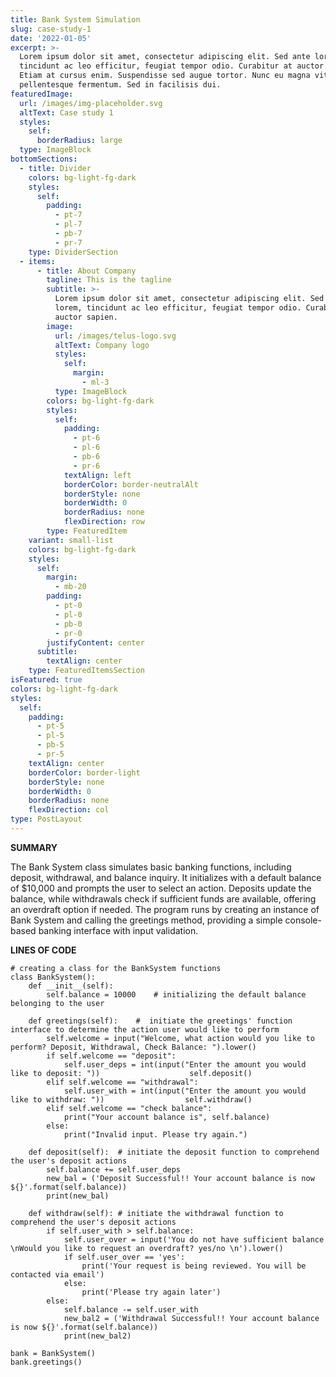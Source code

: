 ```yaml
---
title: Bank System Simulation
slug: case-study-1
date: '2022-01-05'
excerpt: >-
  Lorem ipsum dolor sit amet, consectetur adipiscing elit. Sed ante lorem,
  tincidunt ac leo efficitur, feugiat tempor odio. Curabitur at auctor sapien.
  Etiam at cursus enim. Suspendisse sed augue tortor. Nunc eu magna vitae lorem
  pellentesque fermentum. Sed in facilisis dui.
featuredImage:
  url: /images/img-placeholder.svg
  altText: Case study 1
  styles:
    self:
      borderRadius: large
  type: ImageBlock
bottomSections:
  - title: Divider
    colors: bg-light-fg-dark
    styles:
      self:
        padding:
          - pt-7
          - pl-7
          - pb-7
          - pr-7
    type: DividerSection
  - items:
      - title: About Company
        tagline: This is the tagline
        subtitle: >-
          Lorem ipsum dolor sit amet, consectetur adipiscing elit. Sed ante
          lorem, tincidunt ac leo efficitur, feugiat tempor odio. Curabitur at
          auctor sapien.
        image:
          url: /images/telus-logo.svg
          altText: Company logo
          styles:
            self:
              margin:
                - ml-3
          type: ImageBlock
        colors: bg-light-fg-dark
        styles:
          self:
            padding:
              - pt-6
              - pl-6
              - pb-6
              - pr-6
            textAlign: left
            borderColor: border-neutralAlt
            borderStyle: none
            borderWidth: 0
            borderRadius: none
            flexDirection: row
        type: FeaturedItem
    variant: small-list
    colors: bg-light-fg-dark
    styles:
      self:
        margin:
          - mb-20
        padding:
          - pt-0
          - pl-0
          - pb-0
          - pr-0
        justifyContent: center
      subtitle:
        textAlign: center
    type: FeaturedItemsSection
isFeatured: true
colors: bg-light-fg-dark
styles:
  self:
    padding:
      - pt-5
      - pl-5
      - pb-5
      - pr-5
    textAlign: center
    borderColor: border-light
    borderStyle: none
    borderWidth: 0
    borderRadius: none
    flexDirection: col
type: PostLayout
---
```

**SUMMARY**

The Bank System class simulates basic banking functions, including deposit, withdrawal, and balance inquiry. It initializes with a default balance of $10,000 and prompts the user to select an action. Deposits update the balance, while withdrawals check if sufficient funds are available, offering an overdraft option if needed. The program runs by creating an instance of Bank System and calling the greetings method, providing a simple console-based banking interface with input validation.

**LINES OF CODE**

```
# creating a class for the BankSystem functions
class BankSystem():
    def __init__(self):
        self.balance = 10000    # initializing the default balance belonging to the user

    def greetings(self):    #  initiate the greetings' function interface to determine the action user would like to perform
        self.welcome = input("Welcome, what action would you like to perform? Deposit, Withdrawal, Check Balance: ").lower()
        if self.welcome == "deposit":
            self.user_deps = int(input("Enter the amount you would like to deposit: "))                    self.deposit()
        elif self.welcome == "withdrawal":
            self.user_with = int(input("Enter the amount you would like to withdraw: "))                  self.withdraw()
        elif self.welcome == "check balance":
            print("Your account balance is", self.balance)
        else:
            print("Invalid input. Please try again.")

    def deposit(self):  # initiate the deposit function to comprehend the user's deposit actions
        self.balance += self.user_deps
        new_bal = ('Deposit Successful!! Your account balance is now ${}'.format(self.balance))
        print(new_bal)

    def withdraw(self): # initiate the withdrawal function to comprehend the user's deposit actions
        if self.user_with > self.balance:
            self.user_over = input('You do not have sufficient balance \nWould you like to request an overdraft? yes/no \n').lower()
            if self.user_over == 'yes':
                print('Your request is being reviewed. You will be contacted via email')
            else:
                print('Please try again later')
        else:
            self.balance -= self.user_with
            new_bal2 = ('Withdrawal Successful!! Your account balance is now ${}'.format(self.balance))
            print(new_bal2)

bank = BankSystem()
bank.greetings()
```

